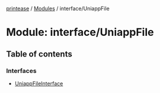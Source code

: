 [printease](../README.md) / [Modules](../modules.md) / interface/UniappFile

# Module: interface/UniappFile

## Table of contents

### Interfaces

- [UniappFileInterface](../interfaces/interface_UniappFile.UniappFileInterface.md)
